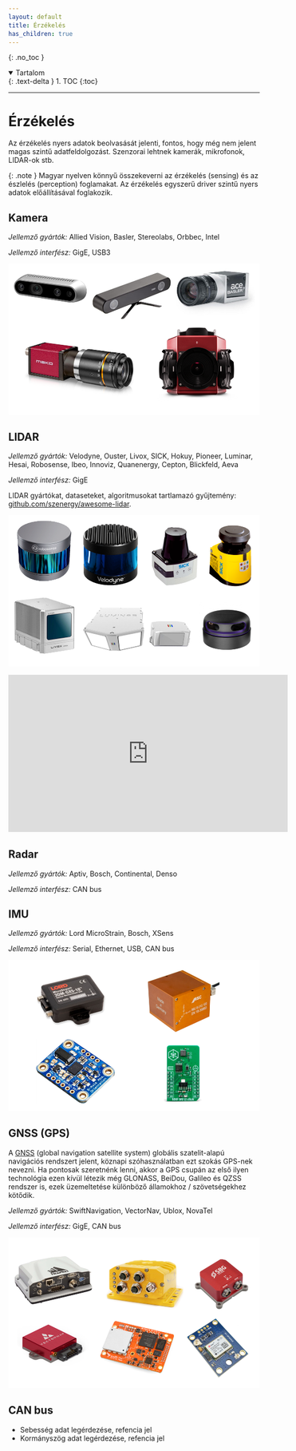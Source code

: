 ```yaml
---
layout: default
title: Érzékelés
has_children: true
---
```


{: .no_toc }

<details open markdown="block">
  <summary>
    Tartalom
  </summary>
  {: .text-delta }
1. TOC
{:toc}
</details>

---


# Érzékelés

Az érzékelés nyers adatok beolvasását jelenti, fontos, hogy még nem jelent magas szintű adatfeldolgozást. Szenzorai lehtnek kamerák, mikrofonok, LIDAR-ok stb.

{: .note }
Magyar nyelven könnyű összekeverni az érzékelés (sensing) és az észlelés (perception) foglamakat. Az érzékelés egyszerű driver szintű nyers adatok előállításával foglakozik.


## Kamera

*Jellemző gyártók:* Allied Vision, Basler, Stereolabs, Orbbec, Intel

*Jellemző interfész:* GigE, USB3

![cam](camera01.png)

## LIDAR

*Jellemző gyártók:* Velodyne, Ouster, Livox, SICK, Hokuy, Pioneer, Luminar, Hesai, Robosense, Ibeo, Innoviz, Quanenergy, Cepton, Blickfeld, Aeva

*Jellemző interfész:* GigE

LIDAR gyártókat, dataseteket, algoritmusokat tartlamazó gyűjtemény: [github.com/szenergy/awesome-lidar](https://github.com/szenergy/awesome-lidar).

![lidar](lidar01.png)

<iframe width="560" height="315" src="https://www.youtube.com/embed/1IWXO0vvmO8" title="YouTube video player" frameborder="0" allow="accelerometer; autoplay; clipboard-write; encrypted-media; gyroscope; picture-in-picture; web-share" allowfullscreen></iframe>

## Radar
*Jellemző gyártók:* Aptiv, Bosch, Continental,  Denso

*Jellemző interfész:* CAN bus


## IMU
*Jellemző gyártók:* Lord MicroStrain, Bosch, XSens

*Jellemző interfész:* Serial, Ethernet, USB, CAN bus

![imu](imu01.png)
## GNSS (GPS)

A [GNSS](https://en.wikipedia.org/wiki/Satellite_navigation) (global navigation satellite system) globális szatelit-alapú navigációs rendszert jelent, köznapi szóhasználatban ezt szokás GPS-nek nevezni. Ha pontosak szeretnénk lenni, akkor a GPS csupán az első ilyen technológia ezen kívül létezik még GLONASS, BeiDou, Galileo és QZSS rendszer is, ezek üzemeltetése különböző államokhoz / szövetségekhez kötődik.

*Jellemző gyártók:* SwiftNavigation, VectorNav, Ublox, NovaTel

*Jellemző interfész:* GigE, CAN bus

![gnss](gps01.png)

## CAN bus

- Sebesség adat legérdezése, refencia jel
- Kormányszög adat legérdezése, refencia jel